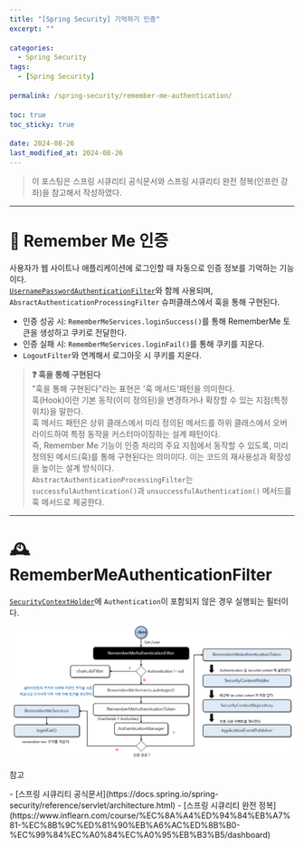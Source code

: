 ```yaml
---
title: "[Spring Security] 기억하기 인증"
excerpt: ""

categories:
  - Spring Security
tags:
  - [Spring Security]

permalink: /spring-security/remember-me-authentication/

toc: true
toc_sticky: true

date: 2024-08-26
last_modified_at: 2024-08-26
---
```

<blockquote class="info">이 포스팅은 스프링 시큐리티 공식문서와 스프링 시큐리티 완전 정복(인프런 강좌)을 참고해서 작성하였다.</blockquote>

---
# 💾  Remember Me 인증
사용자가 웹 사이트나 애플리케이션에 로그인할 때 자동으로 인증 정보를 기억하는 기능이다.  
[`UsernamePasswordAuthenticationFilter`](https://ijnooyah.github.io/spring-security/form-based-authentication/#-%ED%8F%BC-%EA%B8%B0%EB%B0%98-%EC%9D%B8%EC%A6%9D-%ED%9D%90%EB%A6%84)와 함께 사용되며, `AbsractAuthenticationProcessingFilter` 슈퍼클래스에서 훅을 통해 구현된다.
- 인증 성공 시: `RememberMeServices.loginSuccess()`를 통해 RememberMe 토큰을 생성하고 쿠키로 전달한다.
- 인증 실패 시: `RememberMeServices.loginFail()`를 통해 쿠키를 지운다.
- `LogoutFilter`와 연계해서 로그아웃 시 쿠키를 지운다.

><b>❓ 훅을 통해 구현된다</b>  
"훅을 통해 구현된다"라는 표현은 '훅 메서드'패턴을 의미한다.  
훅(Hook)이란 기본 동작(이미 정의된)을 변경하거나 확장할 수 있는 지점(특정 위치)을 말한다.  
훅 메서드 패턴은 상위 클래스에서 미리 정의된 메서드를 하위 클래스에서 오버라이드하여 특정 동작을 커스터마이징하는 설계 패턴이다.  
즉, Remember Me 기능이 인증 처리의 주요 지점에서 동작할 수 있도록, 미리 정의된 메서드(훅)를 통해 구현된다는 의미이다. 이는 코드의 재사용성과 확장성을 높이는 설계 방식이다.   
`AbstractAuthenticationProcessingFilter`는 `successfulAuthentication()`과 `unsuccessfulAuthentication()` 메서드를 훅 메서드로 제공한다.

---

# 🕰️ RememberMeAuthenticationFilter
[`SecurityContextHolder`](https://ijnooyah.github.io/spring-security/authentication-architecture/#-securitycontextholder)에 `Authentication`이 포함되지 않은 경우 실행되는 필터이다.

![RememberMeAuthenticationFilter](/assets/images/posts_img/spring-security/remember-me-authentication/remembermeauthenticationfilter.png)


<p class="ref">참고</p>
- [스프링 시큐리티 공식문서](https://docs.spring.io/spring-security/reference/servlet/architecture.html)
- [스프링 시큐리티 완전 정복](https://www.inflearn.com/course/%EC%8A%A4%ED%94%84%EB%A7%81-%EC%8B%9C%ED%81%90%EB%A6%AC%ED%8B%B0-%EC%99%84%EC%A0%84%EC%A0%95%EB%B3%B5/dashboard)


